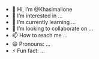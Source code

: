 - 👋 Hi, I’m @Khasimalione
- 👀 I’m interested in ...
- 🌱 I’m currently learning ...
- 💞️ I’m looking to collaborate on ...
- 📫 How to reach me ...
- 😄 Pronouns: ...
- ⚡ Fun fact: ...

<!---
Khasimalione/Khasimalione is a ✨ special ✨ repository because its `README.md` (this file) appears on your GitHub profile.
You can click the Preview link to take a look at your changes.
--->

